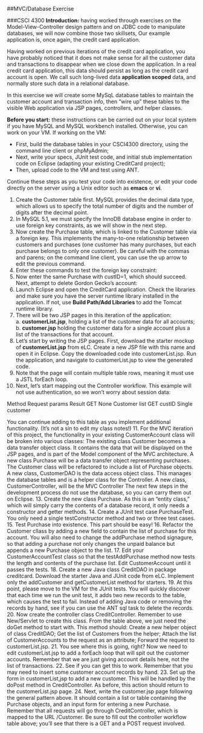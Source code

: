 ##MVC/Database Exercise

###CSCI 4300
**Introduction:** having worked through exercises on the Model-View-Controller design pattern and on JDBC code to manipulate databases, we will now combine those two skillsets, Our example application is, once again, the credit card application.

Having worked on previous iterations of the credit card application, you have probably noticed that it does not make sense for all the customer data and transactions to disappear when we close down the application. In a real credit card application, this data should persist as long as the credit card account is open. We call such long-lived data **application scoped** data, and normally store such data in a relational database.

In this exercise we will create some MySqL database tables to maintain the customer account and transaction info, then “wire up” these tables to the visible Web application via JSP pages, controllers, and helper classes.

**Before you start:** these instructions can be carried out on your local system if you have MySQL and MySQL workbench installed. Otherwise, you can work on your VM. If working on the VM:
* First, build the database tables in your CSCI4300 directory, using the command line client or phpMyAdmin;
* Next, write your specs, JUnit test code, and initial stub implementation code on Eclipse (adapting your existing CreditCard project);
* Then, upload code to the VM and test using ANT.

Continue these steps as you test your code into existence, or edit your code directly on the server using a Unix editor such as **emacs** or **vi**.

1. Create the Customer table first. MySQL provides the decimal data type, which allows us to specify the total number of digits and the number of digits after the decimal point.
2. In MySQL 5.1, we must specify the InnoDB database engine in order to use foreign key constraints, as we will show in the next step.
3. Now create the Purchase table, which is linked to the Customer table via a foreign key. This implements the many-to-one relationship between customers and purchases (one customer has many purchases, but each purchase belongs to only one customer). Be careful with the commas and parens; on the command line client, you can use the up arrow to edit the previous command.
4. Enter these commands to test the foreign key constraint:
5. Now enter the same Purchase with custID=1, which should succeed. Next, attempt to delete Gordon Gecko’s account:
6. Launch Eclipse and open the CreditCard application. Check the libraries and make sure you have the server runtime library installed in the application. If not, use **Build Path/Add Libraries** to add the Tomcat runtime library.
7. There will be two JSP pages in this iteration of the application:  
a. **customerList.jsp**, holding a list of the customer data for all accounts;  
b. **customer.jsp** holding the customer data for a single account plus a list of the transactions for that account.
8. Let’s start by writing the JSP pages.  First, download the starter mockup of **customerList.jsp** from eLC. Create a  new JSP file with this name and open it in Eclipse. Copy the downloaded code into customerList.jsp. Run the application, and navigate to customerList.jsp to view the generated code.
9.  Note that the page will contain multiple table rows, meaning it must use a JSTL forEach loop.
10. Next, let’s start mapping out the Controller workflow. This example will not use authentication, so we won’t worry about session data:

Method
Request params
Result
GET
None
Customer list
GET
custID
Single customer

You can continue adding to this table as you implement additional functionality. (It’s not a sin to edit my class notes!)
11.  For the MVC iteration of this project, the functionality in your existing CustomerAccount class will be broken into various classes:
The existing class Customer  becomes a data transfer object class. It contains the data that will be displayed on the JSP pages, and is part of the Model component of the MVC architecture.
A new class Purchase will be a data transfer object representing purchases.  The Customer class will be refactored to include a list of Purchase objects.
A new class, CustomerDAO is the data access object class. This manages the database tables and is a helper class for the Controller.
A new class, CustomerController, will be the MVC Controller
The next few steps in the development process do not use the database, so you can carry them out on Eclipse.
13.  Create the new class Purchase. As this is an “entity class,” which will simply carry the contents of a database record, it only needs a constructor and getter methods. 
14. Create a JUnit test case PurchaseTest. You only need a single testConstructor method and two or three test cases.
15. Test Purchase into existence. This part should be easy!
16. Refactor the Customer cllass by adding a new field to contain the list of purchase for this account. You will also need to change the addPurchase method signagure, so that adding a purchase not only changes the unpaid balance but appends a new Purchase object to the list.
17. Edit your CustomerAccountTest class so that the testAddPurchase method now tests the length and contents of the purchase list. Edit CustomerAccount until it passes the tests.
18. Create a new Java class CreditDAO in package creditcard. Download the starter Java and JUnit code from eLC.  Implement only the addCustomer and  getCustomerList method for starters.
19. At this point, please move to the VM for the JUnit tests. You will quickly discover that each time we run the unit test, it adds two new records to the table, which causes the test to fail. Instead of adding Java code or removing the records by hand, see if you can use the ANT sql task to delete the records.
20. Now create the controller class CreditController. Remember to use New/Servlet to create this class. From the table above, we just need the doGet method to start with. This method should:
Create a new helper object of class CreditDAO;
Get the list of Customers from the helper;
Attach the list of CustomerAccounts to the request as an attribute;
Forward the request to customerList.jsp.
21. You see where this is going, right? Now we need to edit customerList.jsp to add a forEach loop that will spit out the customer accounts. Remember that we are just giving account details here, not the list of transactions.
22. See if you can get this to work. Remember that you may need to insert some customer account records by hand.
23. Set up the form in customerList,jsp to add a new customer. This will be handled by the doPost method in CreditController. As before, this action should return to the customerList.jsp page.
24. Next, write the customer.jsp page following the general pattern above. It should contain a list or table containing the Purchase objects, and an input form for entering a new Purchase. Remember that all requests will go through CreditController, which is mapped to the URL /Customer. Be sure to fill out the controller workflow table above; you’ll see that there is a GET  and a POST request involved.

